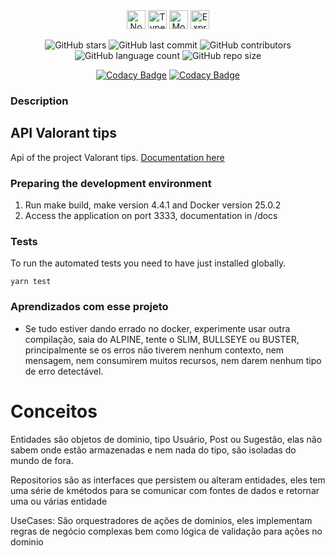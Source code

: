 <div align="center">
  <img height="30" alt="Node" src="https://img.shields.io/badge/Node.js-43853D?style=for-the-badge&logo=node.js&logoColor=white">
  <img height="30" alt="Typescript" src="https://img.shields.io/badge/typescript-%23007ACC.svg?style=for-the-badge&logo=typescript&logoColor=white">
   <img height="30" alt="Mongodb" src="https://img.shields.io/badge/MongoDB-4EA94B?style=for-the-badge&logo=mongodb&logoColor=white">
  <img height="30" alt="Express" src="https://img.shields.io/badge/Express.js-404D59?style=for-the-badge">
</div>

<div align="center">

![GitHub stars](https://img.shields.io/github/stars/gabrielogregorio/vavatips-api)
![GitHub last commit](https://img.shields.io/github/last-commit/gabrielogregorio/vavatips-api?style=flat-square)
![GitHub contributors](https://img.shields.io/github/contributors/gabrielogregorio/vavatips-api) ![GitHub language count](https://img.shields.io/github/languages/count/gabrielogregorio/vavatips-api)
![GitHub repo size](https://img.shields.io/github/repo-size/gabrielogregorio/vavatips-api)

</div>

<div align="center">

[![Codacy Badge](https://app.codacy.com/project/badge/Grade/7b87ad678dc34a92b1f1a7dea10d1f9e)](https://www.codacy.com/gh/gabrielogregorio/valorant-tips-api/dashboard?utm_source=github.com&utm_medium=referral&utm_content=gabrielogregorio/valorant-tips-api&utm_campaign=Badge_Grade) [![Codacy Badge](https://app.codacy.com/project/badge/Coverage/7b87ad678dc34a92b1f1a7dea10d1f9e)](https://www.codacy.com/gh/gabrielogregorio/valorant-tips-api/dashboard?utm_source=github.com&utm_medium=referral&utm_content=gabrielogregorio/valorant-tips-api&utm_campaign=Badge_Coverage)

</div>

### Description

## API Valorant tips

Api of the project Valorant tips. [Documentation here](https://valorant-tips-api.onrender.com/docs/)

### Preparing the development environment

1. Run make build, make version 4.4.1 and Docker version 25.0.2
2. Access the application on port 3333, documentation in /docs

### Tests

To run the automated tests you need to have just installed globally.

```shell
yarn test
```

### Aprendizados com esse projeto

- Se tudo estiver dando errado no docker, experimente usar outra compilação, saia do ALPINE, tente o SLIM, BULLSEYE ou BUSTER, principalmente se os erros não tiverem nenhum contexto, nem mensagem, nem consumirem muitos recursos, nem darem nenhum tipo de erro detectável.

# Conceitos
Entidades são objetos de dominio, tipo Usuário, Post ou Sugestão, elas não sabem onde estão armazenadas e nem nada do tipo, são isoladas do mundo de fora.


Repositorios são as interfaces que persistem ou alteram entidades, eles tem uma série de kmétodos para se comunicar com fontes de dados e retornar uma ou várias entidade

UseCases: São orquestradores de ações de dominios, eles implementam regras de negócio complexas bem como lógica de validação para ações no dominio
